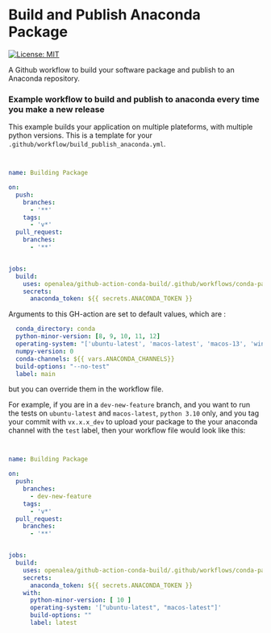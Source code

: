 # Build and Publish Anaconda Package
[![License: MIT](https://img.shields.io/badge/License-MIT-yellow.svg)](https://opensource.org/licenses/MIT)

A Github workflow to build your software package and publish to an Anaconda repository.

### Example workflow to build and publish to anaconda every time you make a new release

This example builds your application on multiple plateforms, with multiple python versions. This is a template for your `.github/workflow/build_publish_anaconda.yml`.


```yaml


name: Building Package

on:
  push:
    branches:
      - '**'
    tags:
      - 'v*'
  pull_request:
    branches:
      - '**'


jobs:
  build:
    uses: openalea/github-action-conda-build/.github/workflows/conda-package-build.yml@main
    secrets:
      anaconda_token: ${{ secrets.ANACONDA_TOKEN }}
```

Arguments to this GH-action are set to default values, which are :

```yaml
  conda_directory: conda
  python-minor-version: [8, 9, 10, 11, 12]
  operating-system: "['ubuntu-latest', 'macos-latest', 'macos-13', 'windows-latest']"
  numpy-version: 0
  conda-channels: ${{ vars.ANACONDA_CHANNELS}}
  build-options: "--no-test"
  label: main
```

but you can override them in the workflow file.

For example, if you are in a `dev-new-feature` branch, and you want to run the tests on `ubuntu-latest` and `macos-latest`, `python 3.10` only, and you tag your commit with `vx.x.x_dev` to upload your package to the your anaconda channel with the `test` label, then your workflow file would look like this:

```yaml


name: Building Package

on:
  push:
    branches:
      - dev-new-feature
    tags:
      - 'v*'
  pull_request:
    branches:
      - '**'


jobs:
  build:
    uses: openalea/github-action-conda-build/.github/workflows/conda-package-build.yml@main
    secrets:
      anaconda_token: ${{ secrets.ANACONDA_TOKEN }}
    with:
      python-minor-version: [ 10 ]
      operating-system: '["ubuntu-latest", "macos-latest"]'
      build-options: ""
      label: latest
```
